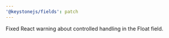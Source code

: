```yaml
---
'@keystonejs/fields': patch
---
```


Fixed React warning about controlled handling in the Float field.
